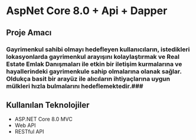 # AspNet Core 8.0 + Api + Dapper
## Proje Amacı
### Gayrimenkul sahibi olmayı hedefleyen kullanıcıların, istedikleri lokasyonlarda gayrimenkul arayışını kolaylaştırmak ve Real Estate Emlak Danışmaları ile etkin bir iletişim kurmalarına ve hayallerindeki gayrimenkule sahip olmalarına olanak sağlar. Oldukça basit bir arayüz ile alıcıların ihtiyaçlarına uygun mülkleri hızla bulmalarını hedeflemektedir.###
## Kullanılan Teknolojiler
- ASP.NET Core 8.0 MVC
- Web API
- RESTful API
